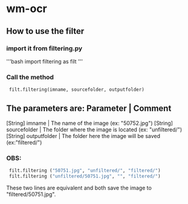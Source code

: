 # wm-ocr

## How to use the filter

### import it from filtering.py

'''bash
 import filtering as filt
'''

### Call the method 

```python
 filt.filtering(imname, sourcefolder, outputfolder)
```

The parameters are:
Parameter             | Comment
----------------------------------------------------------------------------------
[String] imname       | The name of the image (ex: "50752.jpg")
[String] sourcefolder | The folder where the image is located (ex: "unfiltered/")
[String] outputfolder | The folder here the image will be saved (ex:"filtered/")

### OBS:

```python
 filt.filtering ("50751.jpg", "unfiltered/", "filtered/")
 filt.filtering ("unfiltered/50751.jpg", "", "filtered/")
```

These two lines are equivalent and both save the image to "filtered/50751.jpg".
